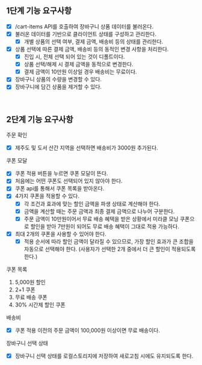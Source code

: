 ## 1단계 기능 요구사항

- [x] /cart-items API를 호출하여 장바구니 상품 데이터를 불러온다.
- [x] 불러온 데이터를 기반으로 클라이언트 상태를 구성하고 관리한다.
  - [x] 개별 상품의 선택 여부, 결제 금액, 배송비 등의 상태를 관리한다.
- [x] 상품 선택에 따른 결제 금액, 배송비 등의 동적인 변경 사항을 처리한다.
  - [x] 진입 시, 전체 선택 되어 있는 것이 디폴트이다.
  - [x] 상품 선택/해제 시 결제 금액을 동적으로 변경한다.
  - [x] 결제 금액이 10만원 이상일 경우 배송비는 무료이다.
- [x] 장바구니 상품의 수량을 변경할 수 있다.
- [x] 장바구니에 담긴 상품을 제거할 수 있다.

<br/>

## 2단계 기능 요구사항

주문 확인

- [x] 제주도 및 도서 산간 지역을 선택하면 배송비가 3000원 추가된다.

쿠폰 모달

- [x] 쿠폰 적용 버튼을 누르면 쿠폰 모달이 뜬다.
- [x] 처음에는 어떤 쿠폰도 선택되어 있지 않아야 한다.
- [x] 쿠폰 api를 통해서 쿠폰 목록을 받아온다.
- [x] 4가지 쿠폰을 적용할 수 있다.
  - [x] 각 조건과 효과에 맞는 할인 금액을 파생 상태로 계산해야 한다.
  - [x] 금액을 계산할 때는 주문 금액과 최종 결제 금액으로 나누어 구분한다.
  - [x] 주문 금액이 10만원이어서 무료 배송 혜택을 받은 상황에서 미라클 모닝 쿠폰으로 할인을 받아 7만원이 되어도 무료 배송 혜택이 그대로 적용 가능하다.
- [x] 최대 2개의 쿠폰을 사용할 수 있어야 한다.
  - [x] 적용 순서에 따라 할인 금액이 달라질 수 있으므로, 가장 할인 효과가 큰 조합을 자동으로 선택해야 한다. (사용자가 선택한 2개 중에서 더 큰 할인이 적용되도록 한다.)

쿠폰 목록

1. 5,000원 할인
2. 2+1 쿠폰
3. 무료 배송 쿠폰
4. 30% 시간제 할인 쿠폰

배송비

- [x] 쿠폰 적용 이전의 주문 금액이 100,000원 이상이면 무료 배송이다.

장바구니 선택 상태

- [x] 장바구니 선택 상태를 로컬스토리지에 저장하여 새로고침 시에도 유지되도록 한다.

